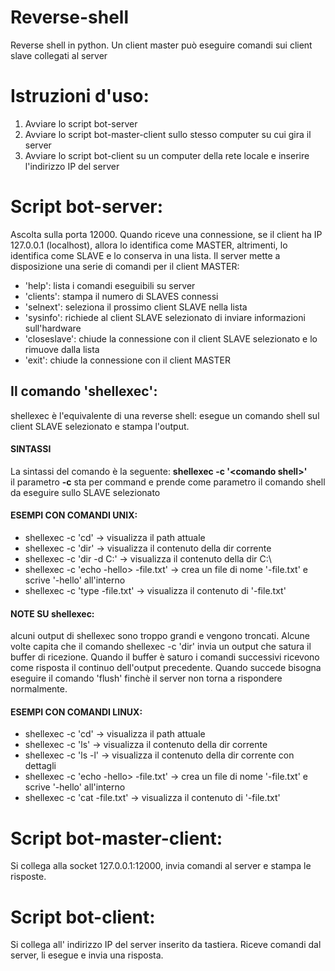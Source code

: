 # Reverse-shell
Reverse shell in python. Un client master può eseguire comandi sui client slave collegati al server  

# Istruzioni d'uso:
1) Avviare lo script bot-server
2) Avviare lo script bot-master-client sullo stesso computer su cui gira il server
3) Avviare lo script bot-client su un computer della rete locale e inserire l'indirizzo IP del server

# Script bot-server:
Ascolta sulla porta 12000. Quando riceve una connessione, se il client ha IP 127.0.0.1 (localhost), allora lo identifica
come MASTER, altrimenti, lo identifica come SLAVE e lo conserva in una lista. Il server mette a disposizione una serie di
comandi per il client MASTER:
- 'help': lista i comandi eseguibili su server 
- 'clients': stampa il numero di SLAVES connessi
- 'selnext': seleziona il prossimo client SLAVE nella lista
- 'sysinfo': richiede al client SLAVE selezionato di inviare informazioni sull'hardware
- 'closeslave': chiude la connessione con il client SLAVE selezionato e lo rimuove dalla lista
- 'exit': chiude la connessione con il client MASTER
## Il comando 'shellexec':
   shellexec è l'equivalente di una reverse shell: esegue un comando shell sul client SLAVE selezionato e stampa l'output. 
   #### SINTASSI
   La sintassi del comando è la seguente: **shellexec -c '\<comando shell\>'** <br/>
   il parametro **-c** sta per command e prende come parametro il comando shell da eseguire sullo SLAVE selezionato
   #### ESEMPI CON COMANDI UNIX:
   - shellexec -c 'cd' -> visualizza il path attuale
   - shellexec -c 'dir' -> visualizza il contenuto della dir corrente
   - shellexec -c 'dir -d C:\' -> visualizza il contenuto della dir C:\
   - shellexec -c 'echo -hello> -file.txt' -> crea un file di nome '-file.txt' e scrive '-hello' all'interno
   - shellexec -c 'type -file.txt' -> visualizza il contenuto di '-file.txt'
   #### NOTE SU shellexec: 
   alcuni output di shellexec sono troppo grandi e vengono troncati. Alcune volte capita che il comando
   shellexec -c 'dir' invia un output che satura il buffer di ricezione. Quando il buffer è saturo i comandi
   successivi ricevono come risposta il continuo dell'output precedente. Quando succede bisogna eseguire il
   comando 'flush' finchè il server non torna a rispondere normalmente.
   #### ESEMPI CON COMANDI LINUX:
   - shellexec -c 'cd' -> visualizza il path attuale
   - shellexec -c 'ls' -> visualizza il contenuto della dir corrente
   - shellexec -c 'ls -l' -> visualizza il contenuto della dir corrente con dettagli
   - shellexec -c 'echo -hello> -file.txt' -> crea un file di nome '-file.txt' e scrive '-hello' all'interno
   - shellexec -c 'cat -file.txt' -> visualizza il contenuto di '-file.txt'

# Script bot-master-client:
Si collega alla socket 127.0.0.1:12000, invia comandi al server e stampa le risposte.
  
# Script bot-client:
Si collega all' indirizzo IP del server inserito da tastiera. Riceve comandi dal server, li esegue e invia una risposta. 
